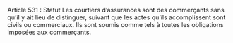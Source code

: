 Article 531 : Statut
Les courtiers d’assurances sont des commerçants sans qu’il y ait lieu de distinguer, suivant que les actes qu’ils accomplissent sont civils ou commerciaux.
Ils sont soumis comme tels à toutes les obligations imposées aux commerçants.